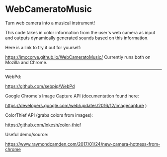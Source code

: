 # WebCameratoMusic
Turn web camera into a musical instrument!

This code takes in color information from the user's web camera as input
and outputs dynamically generated sounds based on this information.

Here is a link to try it out for yourself:


https://imccorve.github.io/WebCameratoMusic/
Currently runs both on Mozilla and Chrome.

----------












WebPd:

https://github.com/sebpiq/WebPd


Google Chrome's Image Capture API (documentation found here:

https://developers.google.com/web/updates/2016/12/imagecapture )


ColorThief API (grabs colors from images):

https://github.com/lokesh/color-thief


Useful demo/source:

https://www.raymondcamden.com/2017/01/24/new-camera-hotness-from-chrome


